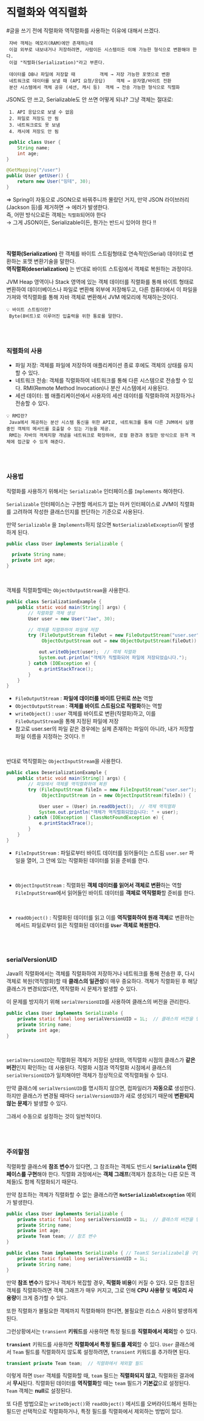# 직렬화와 역직렬화

#글을 쓰기 전에 직렬화와 역직렬화를 사용하는 이유에 대해서 쓰겠다. 

```
 자바 객체는 메모리(RAM)에만 존재하는데
 이걸 외부로 내보내거나 저장하려면, 사람이든 시스템이든 이해 가능한 형식으로 변환해야 한다.
 이걸 "직렬화(Serialization)"라고 부른다.

 데이터를 DB나 파일에 저장할 때	        객체 → 저장 가능한 포맷으로 변환
 네트워크로 데이터를 보낼 때 (API 요청/응답)	객체 → 문자열/바이트 전환
 분산 시스템에서 객체 공유 (세션, 캐시 등)	객체 → 전송 가능한 형식으로 직렬화
```

JSON도 안 쓰고, Serializable도 안 쓰면 어떻게 되냐?
그냥 객체는 절대로: 

```	
 1. API 응답으로 보낼 수 없음
 2. 파일로 저장도 안 됨
 3. 네트워크로도 못 보냄
 4. 캐시에 저장도 안 됨
```

``` java
 public class User {
    String name;
    int age;
}

@GetMapping("/user")
public User getUser() {
    return new User("밍데", 30);
}

```

=>
Spring이 자동으로 JSON으로 바꿔주니까 몰랐던 거지, 만약 JSON 라이브러리(Jackson 등)를 제거하면 → 에러가 발생한다. <br>
즉, 어떤 방식으로든 객체는 `직렬화`되어야 한다 <br>
→ 그게 JSON이든, Serializable이든, 뭔가는 반드시 있어야 한다 !! 

<br><br>

**직렬화(Serialization)** 란 객체를 바이트 스트림형태로 연속적인(Serial) 데이터로 변환하는 포맷 변환기술을 말한다. <br>
**역직렬화(deserialization)** 는 반대로 바이트 스트림에서 객체로 복원하는 과정이다.

JVM Heap 영역이나 Stack 영역에 있는 객체 데이터를 직렬화를 통해 바이트 형태로 변환하여 데이터베이스나 파일로 변환해 외부에 저장해두고, 다른 컴퓨터에서 이 파일을 가져와 역직렬화를 통해 자바 객체로 변환해서 JVM 메모리에 적재하는것이다.

```
💡 바이트 스트림이란?
 Byte(8비트)로 이루어진 입출력을 위한 통로를 말한다.
```

<br><br>

### 직렬화의 사용
- 파일 저장: 객체를 파일에 저장하여 애플리케이션 종료 후에도 객체의 상태를 유지할 수 있다.
- 네트워크 전송: 객체를 직렬화하여 네트워크를 통해 다른 시스템으로 전송할 수 있다. RMI(Remote Method Invocation)나 분산 시스템에서 사용된다.
- 세션 데이터: 웹 애플리케이션에서 사용자의 세션 데이터를 직렬화하여 저장하거나 전송할 수 있다.


```
💡 RMI란?
 Java에서 제공하는 분산 시스템 통신을 위한 API로, 네트워크를 통해 다른 JVM에서 실행 중인 객체의 메서드를 호출할 수 있는 기능을 제공.
 RMI는 자바의 객체지향 개념을 네트워크로 확장하여, 로컬 환경과 동일한 방식으로 원격 객체에 접근할 수 있게 해준다.
```

<br><br>

### 사용법

직렬화를 사용하기 위해서는 `Serializable` 인터페이스를 `Implements` 해야한다.

`Serializable` 인터페이스는 구현할 메서드가 없는 마커 인터페이스로 JVM이 직렬화를 고려하여 작성한 클래스인지를 판단하는 기준으로 사용된다.

만약 `Serializable` 을 `Implements`하지 않으면 `NotSerializableException`이 발생하게 된다.

```java
public class User implements Serializable {

  private String name;
  private int age;
}
```
<br>

객체를 직렬화할때는 `ObjectOutputStream`을 사용한다.

```java
public class SerializationExample {
    public static void main(String[] args) {
        // 직렬화할 객체 생성
        User user = new User("Jae", 30);

        // 객체를 직렬화하여 파일에 저장
        try (FileOutputStream fileOut = new FileOutputStream("user.ser");
             ObjectOutputStream out = new ObjectOutputStream(fileOut)) {

            out.writeObject(user);  // 객체 직렬화
            System.out.println("객체가 직렬화되어 파일에 저장되었습니다.");
        } catch (IOException e) {
            e.printStackTrace();
        }
    }
}
```

- `FileOutputStream` : **파일에 데이터를 바이트 단위로 쓰는** 역할
- `ObjectOutputStream` : **객체를 바이트 스트림으로 직렬화**하는 역할
- `writeObject()` : `user` 객체를 바이트로 변환(직렬화)하고, 이를 `FileOutputStream`을 통해 지정된 파일에 저장 
- 참고로 user.ser의 파일 같은 경우에는 실제 존재하는 파일이 아니라, 내가 저장할 파일 이름을 지정하는 것이다. !!
  
<br>

반대로 역직렬화는 `ObjectInputStream`을 사용한다.

```java
public class DeserializationExample {
    public static void main(String[] args) {
        // 파일에서 객체를 역직렬화하여 복원
        try (FileInputStream fileIn = new FileInputStream("user.ser");
             ObjectInputStream in = new ObjectInputStream(fileIn)) {

            User user = (User) in.readObject();  // 객체 역직렬화
            System.out.println("객체가 역직렬화되었습니다: " + user);
        } catch (IOException | ClassNotFoundException e) {
            e.printStackTrace();
        }
    }
}
```

- `FileInputStream` : 파일로부터 바이트 데이터를 읽어들이는 스트림
`user.ser` 파일을 열어, 그 안에 있는 직렬화된 데이터를 읽을 준비를 한다.
<br>

- `ObjectInputStream` : 직렬화된 **객체 데이터를 읽어서 객체로 변환**하는 역할
`FileInputStream`에서 읽어들인 바이트 데이터를 **객체로 역직렬화**할 준비를 한다.
<br>

- `readObject()` : 직렬화된 데이터를 읽고 이를 **역직렬화하여 원래 객체**로 변환하는 메서드
파일로부터 읽은 직렬화된 데이터를 **`User` 객체로 복원한다.**

<br><br>

### serialVersionUID

Java의 직렬화에서는 객체를 직렬화하여 저장하거나 네트워크를 통해 전송한 후, 다시 객체로 복원(역직렬화)할 때 **클래스의 일관성**이 매우 중요하다. 객체가 직렬화된 후 해당 클래스가 변경되었다면, 역직렬화 시 문제가 발생할 수 있다.

이 문제를 방지하기 위해 `serialVersionUID`를 사용하여 클래스의 버전을 관리한다.

```java
public class User implements Serializable {
    private static final long serialVersionUID = 1L;  // 클래스의 버전을 명시적으로 지정
    private String name;
    private int age;
}
```

<br>

`serialVersionUID`는 직렬화된 객체가 저장된 상태와, 역직렬화 시점의 클래스가 **같은 버전**인지 확인하는 데 사용된다.  직렬화 시점과 역직렬화 시점에서 클래스의 `serialVersionUID`가 일치해야만 객체가 정상적으로 역직렬화될 수 있다.

만약 클래스에 `serialVersionUID`를 명시하지 않으면, 컴파일러가 **자동으로** 생성한다. 하지만 클래스가 변경될 때마다 `serialVersionUID`가 새로 생성되기 때문에 **변환되지 않는 문제**가 발생할 수 있다.

그래서 수동으로 설정하는 것이 일반적이다.

<br><br>

### 주의할점

직렬화할 클래스에 **참조 변수**가 있다면, 그 참조하는 객체도 반드시 **`Serializable` 인터페이스를 구현**해야 한다. 직렬화 과정에서는 **객체 그래프**(객체가 참조하는 다른 모든 객체들)도 함께 직렬화되기 때문다.

만약 참조하는 객체가 직렬화할 수 없는 클래스라면 **`NotSerializableException`** 예외가 발생한다.

```java
public class User implements Serializable {
    private static final long serialVersionUID = 1L;  // 클래스의 버전을 명시적으로 지정
    private String name;
    private int age;
    private Team team; // 참조 변수
}

public class Team implements Serializable { // Team도 Serializabel을 구현
	private static final long serialVersionUID = 1L; 
	private String name;
}
```

만약 **참조 변수**가 많거나 객체가 복잡할 경우, **직렬화 비용**이 커질 수 있다. 모든 참조된 객체를 직렬화하려면 객체 그래프가 매우 커지고, 그로 인해 **CPU 사용량** 및 **메모리 사용량**이 크게 증가할 수 있다.

또한 직렬화가 불필요한 객체까지 직렬화해야 한다면, 불필요한 리소스 사용이 발생하게 된다.

그런상황에서는 `transient` **키워드**를 사용하면 특정 필드를 **직렬화에서 제외**할 수 있다.

**`transient`** 키워드를 사용하면 **직렬화에서 특정 필드를 제외**할 수 있다.  `User` 클래스에서 `Team` 필드를 직렬화하지 않도록 설정하려면, `transient` 키워드를 추가하면 된다.

```java
transient private Team team;  // 직렬화에서 제외할 필드
```

이렇게 하면 `User` 객체를 직렬화할 때, `team` 필드는 **직렬화되지 않고**, 직렬화된 결과에서 **무시**된다. 직렬화된 데이터를 **역직렬화**할 때는 `team` 필드가 **기본값**으로 설정된다.  `Team` 객체는 **null**로 설정된다.

또 다른 방법으로는 `writeObject()`와 `readObject()` 메서드를 오버라이드해서 원하는 필드만 선택적으로 직렬화하거나, 특정 필드를 직렬화에서 제외하는 방법이 있다.
